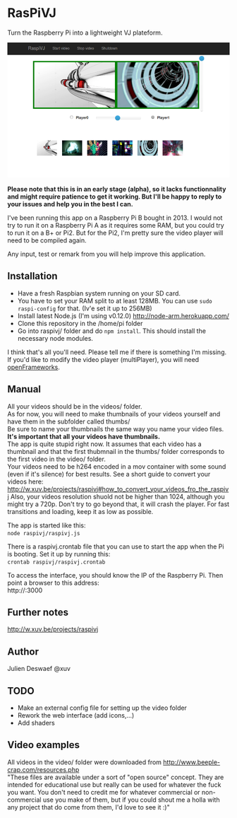 RasPiVJ
=======

Turn the Raspberry Pi into a lightweight VJ plateform.

![screenshot](https://raw.githubusercontent.com/xuv/RasPiVJ/master/screenshot.png)

**Please note that this is in an early stage (alpha), so it lacks functionnality and might require patience to get it working. 
But I'll be happy to reply to your issues and help you in the best I can.**

I've been running this app on a Raspberry Pi B bought in 2013. I would not try to run it on a Raspberry Pi A as it requires some RAM, but you could try to run it on a B+ or Pi2. But for the Pi2, I'm pretty sure the video player will need to be compiled again.

Any input, test or remark from you will help improve this application. 

Installation
------------

- Have a fresh Raspbian system running on your SD card.
- You have to set your RAM split to at least 128MB. You can use `sudo raspi-config` for that. (Iv'e set it up to 256MB)
- Install latest Node.js (I'm using v0.12.0) http://node-arm.herokuapp.com/
- Clone this repository in the /home/pi folder
- Go into raspivj/ folder and do `npm install`. This should install the necessary node modules.

I think that's all you'll need. Please tell me if there is something I'm missing.  
If you'd like to modify the video player (multiPlayer), you will need [openFrameworks](http://openframeworks.cc/). 

Manual
------
All your videos should be in the videos/ folder.  
As for now, you will need to make thumbnails of your videos yourself and have them in the subfolder called thumbs/  
Be sure to name your thumbnails the same way you name your video files. **It's important that all your videos have thumbnails.**  
The app is quite stupid right now. It assumes that each video has a thumbnail and that the first thubmnail in the thumbs/ folder corresponds to the first video in the video/ folder.  
Your videos need to be h264 encoded in a mov container with some sound (even if it's silence) for best results. See a short guide to convert your videos here: http://w.xuv.be/projects/raspivj#how_to_convert_your_videos_fro_the_raspivj
Also, your videos resolution shuold not be higher than 1024, although you might try a 720p. Don't try to go beyond that, it will crash the player. For fast transitions and loading, keep it as low as possible.

The app is started like this:  
`node raspivj/raspivj.js`

There is a raspivj.crontab file that you can use to start the app when the Pi is booting. Set it up by running this:  
`crontab raspivj/raspivj.crontab`

To access the interface, you should know the IP of the Raspberry Pi. Then point a browser to this address:  
http://<ip-of-your-raspberry>:3000

Further notes
-------------
http://w.xuv.be/projects/raspivj

Author
------
Julien Deswaef @xuv

TODO
----
- Make an external config file for setting up the video folder
- Rework the web interface (add icons,…)
- Add shaders

Video examples
--------------
All videos in the video/ folder were downloaded from http://www.beeple-crap.com/resources.php  
"These files are available under a sort of "open source" concept. They are intended for educational use but really can be used for whatever the fuck you want. You don't need to credit me for whatever commercial or non-commercial use you make of them, but if you could shout me a holla with any project that do come from them, I'd love to see it :)"


